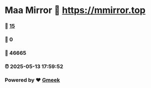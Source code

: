 # Maa Mirror :link: https://mmirror.top 
### :page_facing_up: [15](https://mmirror.top/tag.html) 
### :speech_balloon: 0 
### :hibiscus: 46665 
### :alarm_clock: 2025-05-13 17:59:52 
### Powered by :heart: [Gmeek](https://github.com/Meekdai/Gmeek)
